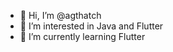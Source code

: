 - 👋 Hi, I’m @agthatch
- 👀 I’m interested in Java and Flutter
- 🌱 I’m currently learning Flutter

<!---
agthatch/agthatch is a ✨ special ✨ repository because its `README.md` (this file) appears on your GitHub profile.
You can click the Preview link to take a look at your changes.
--->

